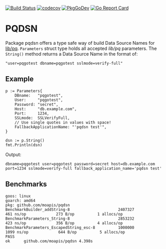 [![Build Status](https://travis-ci.org/moapis/pqdsn.svg?branch=main)](https://travis-ci.org/moapis/pqdsn)
[![codecov](https://codecov.io/gh/moapis/pqdsn/branch/main/graph/badge.svg?token=F5LXD10VK9)](https://codecov.io/gh/moapis/pqdsn)
[![PkgGoDev](https://pkg.go.dev/badge/github.com/moapis/pqdsn)](https://pkg.go.dev/github.com/moapis/pqdsn)
[![Go Report Card](https://goreportcard.com/badge/github.com/moapis/pqdsn)](https://goreportcard.com/report/github.com/moapis/pqdsn)

# PQDSN

Package pqdsn offers a type safe way of build Data Source Names for [lib/pq](https://github.com/lib/pq).
`Parameters` struct type holds all accepted *lib/pq* parameters.
The `String()` method returns a Data Source Name in the format of:

````
"user=pqgotest dbname=pqgotest sslmode=verify-full"
````

## Example

````
p := Parameters{
    DBname:   "pqgotest",
    User:     "pqgotest",
    Password: "secret",
    Host:     "db.example.com",
    Port:     1234,
    SSLmode:  SSLVerifyFull,
    // Use single quotes in values with space!
    FallbackApplicationName: "'pqdsn test'",
}

dsn := p.String()
fmt.Println(dsn)
````

Output:

````
dbname=pqgotest user=pqgotest password=secret host=db.example.com port=1234 sslmode=verify-full fallback_application_name='pqdsn test'
````

## Benchmarks

````
goos: linux
goarch: amd64
pkg: github.com/moapis/pqdsn
BenchmarkBuilder_addString-8                     2407327               461 ns/op             273 B/op          1 allocs/op
BenchmarkParameters_String-8                     2853232               423 ns/op             356 B/op          4 allocs/op
BenchmarkParameters_EscapedString_esc-8          1000000              1099 ns/op             644 B/op          5 allocs/op
PASS
ok      github.com/moapis/pqdsn 4.398s
````
